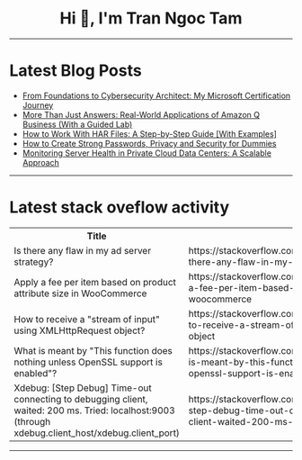 <h1 align="center">Hi 👋, I'm Tran Ngoc Tam</h1>

---

# Latest Blog Posts 
<!-- BLOG-POST-LIST:START -->
- [From Foundations to Cybersecurity Architect: My Microsoft Certification Journey](https://dev.to/attaullahshafiq10/from-foundations-to-cybersecurity-architect-my-microsoft-certification-journey-5339)
- [More Than Just Answers: Real-World Applications of Amazon Q Business &lpar;With a Guided Lab&rpar;](https://dev.to/anitha_senthilnathan/more-than-just-answers-real-world-applications-of-amazon-q-business-with-a-guided-lab-154o)
- [How to Work With HAR Files: A Step-by-Step Guide [With Examples]](https://dev.to/webviziodotcom/how-to-work-with-har-files-a-step-by-step-guide-with-examples-5g8e)
- [How to Create Strong Passwords, Privacy and Security for Dummies](https://dev.to/beckmateo/how-to-create-strong-passwords-privacy-and-security-for-dummies-3cd)
- [Monitoring Server Health in Private Cloud Data Centers: A Scalable Approach](https://dev.to/jindal0309/monitoring-server-health-in-private-cloud-data-centersa-scalable-approach-3gdg)
<!-- BLOG-POST-LIST:END -->

---

# Latest stack oveflow activity
<table>
  <tr><th>Title</th><th>Link</th></tr>
  <!-- STACKOVERFLOW:START --><tr><td>Is there any flaw in my ad server strategy?</td><td>https://stackoverflow.com/questions/79581648/is-there-any-flaw-in-my-ad-server-strategy</td></tr><tr><td>Apply a fee per item based on product attribute size in WooCommerce</td><td>https://stackoverflow.com/questions/79581602/apply-a-fee-per-item-based-on-product-attribute-size-in-woocommerce</td></tr><tr><td>How to receive a &quot;stream of input&quot; using XMLHttpRequest object?</td><td>https://stackoverflow.com/questions/79581477/how-to-receive-a-stream-of-input-using-xmlhttprequest-object</td></tr><tr><td>What is meant by &quot;This function does nothing unless OpenSSL support is enabled&quot;?</td><td>https://stackoverflow.com/questions/79581410/what-is-meant-by-this-function-does-nothing-unless-openssl-support-is-enabled</td></tr><tr><td>Xdebug: [Step Debug] Time-out connecting to debugging client, waited: 200 ms. Tried: localhost:9003 &lpar;through xdebug.client_host/xdebug.client_port&rpar;</td><td>https://stackoverflow.com/questions/79580643/xdebug-step-debug-time-out-connecting-to-debugging-client-waited-200-ms-tr</td></tr><!-- STACKOVERFLOW:END -->
</table>

---


